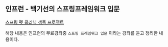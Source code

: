 ## 인프런 - 백기선의 스프링프레임워크 입문
[스프링 펫 클리닉 샘플 프로젝트](https://github.com/spring-projects/spring-petclinic)

해당 내용은 인프런의 무료강좌중 `스프링 프레임워크 입문` 이라는 강좌를 듣고 정리한 내용이다.




